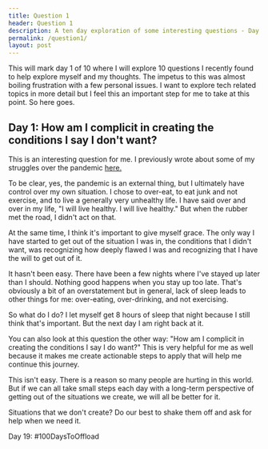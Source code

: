 ```yaml
---
title: Question 1
header: Question 1
description: A ten day exploration of some interesting questions - Day 1
permalink: /question1/
layout: post
---
```


This will mark day 1 of 10 where I will explore 10 questions I recently found to help
explore myself and my thoughts. The impetus to this was almost boiling frustration with
a few personal issues. I want to explore tech related topics in more detail but I feel this
an important step for me to take at this point. So here goes.

<h2> Day 1: How am I complicit in creating the conditions I say I don't want? </h2>

This is an interesting question for me. I previously wrote about some of my struggles over the
pandemic <a href="https://blog.mooreanalysis.com/covid/">here.</a>

To be clear, yes, the pandemic is an external thing, but I ultimately have control over my own situation. I chose to over-eat, to eat junk and not exercise, and to live a generally very unhealthy life. I have said over and over in my life, "I will live healthy. I will live healthy." But when the rubber met the road, I didn't act on that.

At the same time, I think it's important to give myself grace. The only way I have started to get out of the situation I was in, the conditions that I didn't want, was recognizing how deeply flawed I was
and recognizing that I have the will to get out of it.

It hasn't been easy. There have been a few nights where I've stayed up later than I should. Nothing good happens when you stay up too late. That's obviously a bit of an overstatement but in general, lack of sleep leads to other things for me: over-eating, over-drinking, and not exercising.

So what do I do? I let myself get 8 hours of sleep that night because I still think that's important. But the next day I am right back at it.

You can also look at this question the other way: "How am I complicit in creating the conditions I say I do want?" This is very helpful for me as well because it makes me create actionable steps to apply that will help me continue this journey.

This isn't easy. There is a reason so many people are hurting in this world. But if we can all take small steps each day with a long-term perspective of getting out of the situations we create, we will all be better for it.

Situations that we don't create? Do our best to shake them off and ask for help when we need it.

Day 19: #100DaysToOffload
